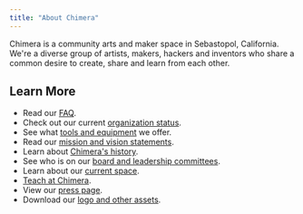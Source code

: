 ```yaml
---
title: "About Chimera"
---
```


Chimera is a community arts and maker space in Sebastopol, California. We're a diverse group of artists, makers, hackers and inventors who share a common desire to create, share and learn from each other.


## Learn More

- Read our [FAQ](/about/faq/).
- Check out our current [organization status](/about/status/).
- See what [tools and equipment](/about/equipment/) we offer.
- Read our [mission and vision statements](/about/mission/).
- Learn about [Chimera's history](/about/history/).
- See who is on our [board and leadership committees](/about/leadership/).
- Learn about our [current space](/about/space/).
- [Teach at Chimera](/about/teaching/).
- View our [press page](/press/).
- Download our [logo and other assets](/about/assets/).
